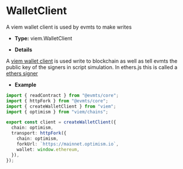 # WalletClient

A viem wallet client is used by evmts to make writes

- **Type:** viem.WalletClient

- **Details**

A [viem wallet client](https://viem.sh/docs/clients/wallet.html) is used write to blockchain as well as tell evmts the public key of the signers in script simulation. In ethers.js this is called a [ethers signer](https://viem.sh/docs/ethers-migration.html#signers-%E2%86%92-accounts)

- **Example**

```ts
import { readContract } from "@evmts/core";
import { httpFork } from "@evmts/core";
import { createWalletClient } from "viem";
import { optimism } from "viem/chains";

export const client = createWalletClient({
  chain: optimism,
  transport: httpFork({
    chain: optimism,
    forkUrl: `https://mainnet.optimism.io`,
    wallet: window.ethereum,
  }),
});
```

